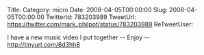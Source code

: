 Title: 
Category: micro
Date: 2008-04-05T00:00:00
Slug: 2008-04-05T00:00:00
TwitterId: 783203989
TweetUrl: https://twitter.com/mark_philpot/status/783203989
ReTweetUser: 

I have a new music video I put together -- Enjoy -- http://tinyurl.com/6d3hh8